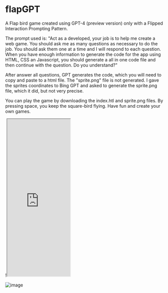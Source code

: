 # flapGPT
A Flap bird game created using GPT-4 (preview version) only with a Flipped Interaction Prompting Pattern.

The prompt used is: "Act as a developed, your job is to help me create a web game. You should ask me as many questions as necessary to do the job. You should ask them one at a time and I will respond to each question. When you have enough information to generate the code for the app using HTML, CSS an Javascript, you should generate a all in one code file and then continue with the question. Do you understand?"

After answer all questions, GPT generates the code, which you will need to copy and paste to a html file. The "sprite.png" file is not generated. I gave the sprites coordinates to Bing GPT and asked to generate the sprite.png file, which it did, but not very precise.

You can play the game by downloading the index.htl and sprite.png files. By pressing space, you keep the square-bird flying.
Have fun and create your own games.

!<iframe src="https://raw.githubusercontent.com/lfwgoes/flapGPT/main/index.html" width="200" height="500"></iframe>


![image](https://github.com/lfwgoes/flapGPT/assets/4827682/16afe21a-53fd-4c98-878d-f987e42ddd78)
